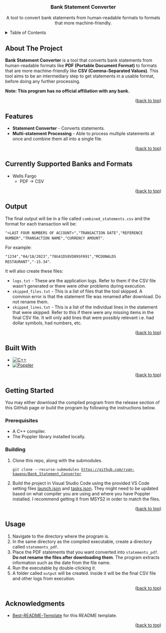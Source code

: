 <a id="readme-top"></a>

<div>
<h3 align="center">Bank Statement Converter</h3>

  <p align="center">
    A tool to convert bank statements from human-readable formats to formats that more machine-friendly.
    <br />
  </p>
</div>

<!-- TABLE OF CONTENTS -->
<details>
  <summary>Table of Contents</summary>
  <ol>
    <li>
      <a href="#about-the-project">About The Project</a>
    </li>
    <li>
      <a href="#features">Features</a>
    </li>
    <li>
        <a href="#currently-supported-banks-and-formats">Currently Supported Banks and Formats</a>
    </li>
    <li>
        <a href="#output">Output</a>
    </li>
    <li>
      <a href="#built-with">Built With</a>
    </li>
    <li>
      <a href="#getting-started">Getting Started</a>
      <ul>
        <li><a href="#prerequisites">Prerequisites</a></li>
        <li><a href="#building">Building</a></li>
      </ul>
    </li>
    <li><a href="#usage">Usage</a></li>
    <li><a href="#acknowledgments">Acknowledgments</a></li>
  </ol>
</details>

<!-- ABOUT THE PROJECT -->

## About The Project

<strong>Bank Statement Converter</strong> is a tool that converts bank statements from human-readable formats like <strong>PDF (Portable Document Format)</strong> to formats that are more machine-friendly like <strong>CSV (Comma-Separated Values)</strong>. This tool aims to be an intermediary step to get statements in a usable format, before doing any further processing.

<strong>Note: This program has no official affiliation with any bank.</strong>

<p align="right">(<a href="#readme-top">back to top</a>)</p>

## Features

- <strong>Statement Converter</strong> - Converts statements.
- <strong>Multi-statement Processing</strong> - Able to process multiple statements at once and combine them all into a single file.

<p align="right">(<a href="#readme-top">back to top</a>)</p>

## Currently Supported Banks and Formats

<ul>
  <li>Wells Fargo
    <ul>
      <li>PDF -> CSV</li>
    </ul>
  </li>
</ul>

<p align="right">(<a href="#readme-top">back to top</a>)</p>

## Output

The final output will be in a file called `combined_statements.csv` and the format for each transaction will be:

`"<LAST FOUR NUMBERS OF ACCOUNT>","TRANSACTION DATE","REFERENCE NUMBER","TRANSACTION NAME","CURRENCY AMOUNT"`.

For example:

`"1234","04/18/2023","78G41DS8VD89SF891","MCDONALDS RESTAURANT","-15.34"`.

It will also create these files:

- <code>logs.txt</code> - These are the application logs. Refer to them if the CSV file wasn't generated or there were other problems during execution.
- <code>skipped_files.txt</code> - This is a list of files that the tool skipped. A common error is that the statement file was renamed after download. Do not rename them.
- <code>skipped_lines.txt</code> - This is a list of the individual lines in the statement that were skipped. Refer to this if there were any missing items in the final CSV file. It will only add lines that were possibly relevant i.e. had dollar symbols, had numbers, etc.

<p align="right">(<a href="#readme-top">back to top</a>)</p>

## Built With

- [![C++][C++]][C++-url]
- [![Poppler][Poppler]][Poppler-url]

<p align="right">(<a href="#readme-top">back to top</a>)</p>

<!-- GETTING STARTED -->

## Getting Started

You may either download the compiled program from the release section of this GitHub page or build the program by following the instructions below.

### Prerequisites

- A C++ compiler.
- The Poppler library installed locally.

### Building

<ol>
  <li>Clone this repo, along with the submodules.

<code>git clone --recurse-submodules https://github.com/ryan-kawano/Bank_Statement_Converter</code>

  </li>
  <li>Build the project in Visual Studio Code using the provided VS Code setting files <a href=".vscode/launch.json">launch.json</a> and <a href=".vscode/tasks.json">tasks.json</a>. They might need to be updated based on what compiler you are using and where you have Poppler installed. I recommend getting it from MSYS2 in order to match the files.</li>
</ol>

<p align="right">(<a href="#readme-top">back to top</a>)</p>

<!-- USAGE -->

## Usage

<ol>
  <li>Navigate to the directory where the program is.</li>
  <li>In the same directory as the compiled executable, create a directory called <code>statements_pdf</code>.</li>
  <li>Place the PDF statements that you want converted into <code>statements_pdf</code>. <strong>Do not rename the files after downloading them</strong>. The program extracts information such as the date from the file name.</li>
  <li>Run the executable by double-clicking it.</li>
  <li>A folder called <code>output</code> will be created. Inside it will be the final CSV file and other logs from execution.</li>
</ol>

<p align="right">(<a href="#readme-top">back to top</a>)</p>

<!-- ACKNOWLEDGMENTS -->

## Acknowledgments

- [Best-README-Template](https://github.com/othneildrew/Best-README-Template) for this README template.

<p align="right">(<a href="#readme-top">back to top</a>)</p>

<!-- MARKDOWN LINKS & IMAGES -->
<!-- https://www.markdownguide.org/basic-syntax/#reference-style-links -->

<!-- [contributors-shield]: https://img.shields.io/github/contributors/ryan-kawano/RK_Logger.svg?style=for-the-badge
[contributors-url]: https://github.com/ryan-kawano/RK_Logger/graphs/contributors
[issues-shield]: https://img.shields.io/github/issues/ryan-kawano/RK_Logger.svg?style=for-the-badge
[issues-url]: https://github.com/ryan-kawano/RK_Logger/issues -->

[linkedin-shield]: https://img.shields.io/badge/-LinkedIn-black.svg?style=for-the-badge&logo=linkedin&colorB=555
[linkedin-url]: http://www.linkedin.com/in/ryan-kawano-74bab922b
[product-screenshot]: images/screenshot.png
[C++]: https://img.shields.io/badge/-C++-blue?logo=cplusplus
[C++-url]: https://en.wikipedia.org/wiki/C%2B%2B
[Poppler]: https://img.shields.io/badge/Poppler-blue.svg?style=flat-square
[Poppler-url]: https://poppler.freedesktop.org/
